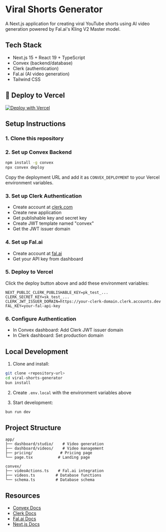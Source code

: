 # Viral Shorts Generator

A Next.js application for creating viral YouTube shorts using AI video generation powered by Fal.ai's Kling V2 Master model.

## Tech Stack

- Next.js 15 + React 19 + TypeScript
- Convex (backend/database)
- Clerk (authentication)
- Fal.ai (AI video generation)
- Tailwind CSS

## 🚀 Deploy to Vercel
[![Deploy with Vercel](https://vercel.com/button)](https://vercel.com/new/clone?repository-url=https%3A%2F%2Fgithub.com%2Ftfcbot%2Fviral-shorts-generator&env=NEXT_PUBLIC_CLERK_PUBLISHABLE_KEY,CLERK_SECRET_KEY,CONVEX_DEPLOY_KEY&envDescription=API%20keys%20needed%20for%20authentication%20and%20AI%20video%20generation&envLink=https%3A%2F%2Fgithub.com%2Ftfcbot%2Fviral-shorts-generator%23setup-instructions)

## Setup Instructions

### 1. Clone this repository

### 2. Set up Convex Backend
```bash
npm install -g convex
npx convex deploy
```
Copy the deployment URL and add it as `CONVEX_DEPLOYMENT` to your Vercel environment variables.

### 3. Set up Clerk Authentication
- Create account at [clerk.com](https://clerk.com)
- Create new application
- Get publishable key and secret key
- Create JWT template named "convex"
- Get the JWT issuer domain

### 4. Set up Fal.ai
- Create account at [fal.ai](https://fal.ai)
- Get your API key from dashboard

### 5. Deploy to Vercel
Click the deploy button above and add these environment variables:

```env
NEXT_PUBLIC_CLERK_PUBLISHABLE_KEY=pk_test_...
CLERK_SECRET_KEY=sk_test_...
CLERK_JWT_ISSUER_DOMAIN=https://your-clerk-domain.clerk.accounts.dev
FAL_KEY=your-fal-api-key
```

### 6. Configure Authentication
- In Convex dashboard: Add Clerk JWT issuer domain
- In Clerk dashboard: Set production domain

## Local Development

1. Clone and install:
```bash
git clone <repository-url>
cd viral-shorts-generator
bun install
```

2. Create `.env.local` with the environment variables above

3. Start development:
```bash
bun run dev
```

## Project Structure

```
app/
├── dashboard/studio/    # Video generation
├── dashboard/videos/    # Video management
├── pricing/            # Pricing page
└── page.tsx           # Landing page

convex/
├── videoActions.ts    # Fal.ai integration
├── videos.ts         # Database functions
└── schema.ts         # Database schema
```

## Resources

- [Convex Docs](https://docs.convex.dev)
- [Clerk Docs](https://clerk.dev/docs)
- [Fal.ai Docs](https://fal.ai/models/fal-ai/kling-video)
- [Next.js Docs](https://nextjs.org/docs)
